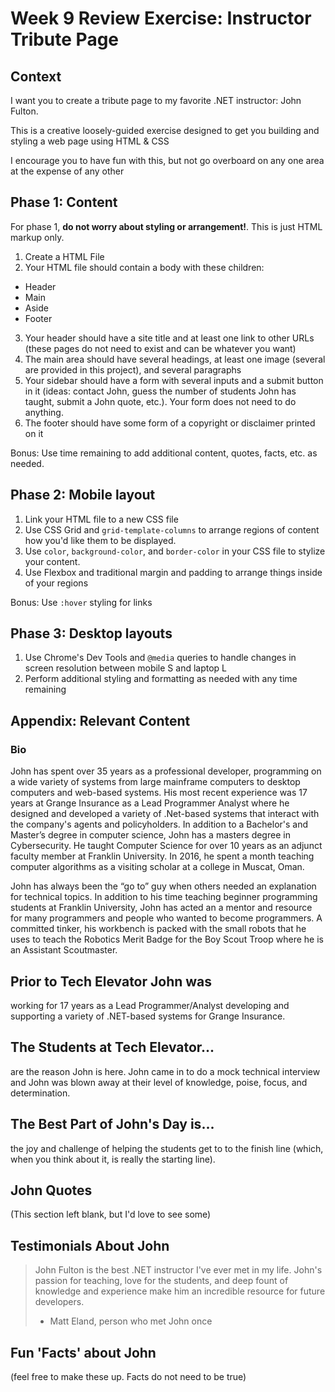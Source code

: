 # Week 9 Review Exercise: Instructor Tribute Page

## Context

I want you to create a tribute page to my favorite .NET instructor: John Fulton.

This is a creative loosely-guided exercise designed to get you building and styling a web page using HTML & CSS

I encourage you to have fun with this, but not go overboard on any one area at the expense of any other

## Phase 1: Content

For phase 1, **do not worry about styling or arrangement!**. This is just HTML markup only.

1. Create a HTML File
2. Your HTML file should contain a body with these children:
  - Header
  - Main
  - Aside
  - Footer
3. Your header should have a site title and at least one link to other URLs (these pages do not need to exist and can be whatever you want)
4. The main area should have several headings, at least one image (several are provided in this project), and several paragraphs
5. Your sidebar should have a form with several inputs and a submit button in it (ideas: contact John, guess the number of students John has taught, submit a John quote, etc.). Your form does not need to do anything.
6. The footer should have some form of a copyright or disclaimer printed on it

Bonus: Use time remaining to add additional content, quotes, facts, etc. as needed.

## Phase 2: Mobile layout

1. Link your HTML file to a new CSS file
2. Use CSS Grid and `grid-template-columns` to arrange regions of content how you'd like them to be displayed.
3. Use `color`, `background-color`, and `border-color` in your CSS file to stylize your content.
4. Use Flexbox and traditional margin and padding to arrange things inside of your regions

Bonus: Use `:hover` styling for links

## Phase 3: Desktop layouts

1. Use Chrome's Dev Tools and `@media` queries to handle changes in screen resolution between mobile S and laptop L
2. Perform additional styling and formatting as needed with any time remaining

## Appendix: Relevant Content

### Bio
John has spent over 35 years as a professional developer, programming on a  wide variety of systems from large mainframe computers to desktop computers and web-based systems. His most recent experience was 17 years at Grange Insurance as a Lead Programmer Analyst where he designed and developed a variety of .Net-based systems that interact with the company's agents and policyholders. In addition to a Bachelor's and Master’s degree in computer science, John has a masters degree in Cybersecurity. He taught Computer Science for over 10 years as an adjunct faculty member at Franklin University. In 2016, he spent a month teaching computer algorithms as a visiting scholar at a college in Muscat, Oman.

John has always been the “go to” guy when others needed an explanation for technical topics. In addition to his time teaching beginner programming students at Franklin University, John has acted an a mentor and resource for many programmers and people who wanted to become programmers.  A committed tinker, his workbench is packed with the small robots that he uses to teach the Robotics Merit Badge for the Boy Scout Troop where he is an Assistant Scoutmaster. 

## Prior to Tech Elevator John was
working for 17 years as a Lead Programmer/Analyst developing and supporting a variety of .NET-based systems for Grange Insurance.

## The Students at Tech Elevator...
are the reason John is here. John came in to do a mock technical interview and John was blown away at their level of knowledge, poise, focus, and determination. 

## The Best Part of John's Day is...
the joy and challenge of helping the students get to to the finish line (which, when you think about it, is really the starting line).

## John Quotes
(This section left blank, but I'd love to see some)

## Testimonials About John

> John Fulton is the best .NET instructor I've ever met in my life. John's passion for teaching, love for the students, and deep fount of knowledge and experience make him an incredible resource for future developers. 
>   - Matt Eland, person who met John once

## Fun 'Facts' about John
(feel free to make these up. Facts do not need to be true)